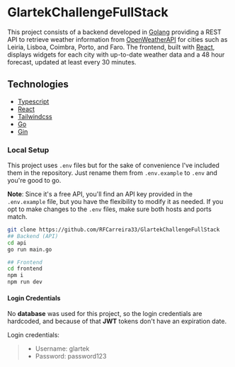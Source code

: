 # GlartekChallengeFullStack

This project consists of a backend developed in [Golang](https://go.dev/) providing a REST API to retrieve weather information from [OpenWeatherAPI](https://openweathermap.org/) for cities such as Leiria, Lisboa, Coimbra, Porto, and Faro. The frontend, built with [React](https://react.dev/), displays widgets for each city with up-to-date weather data and a 48 hour forecast, updated at least every 30 minutes.

## Technologies

- [Typescript](https://www.typescriptlang.org/)
- [React](https://react.dev/)
- [Tailwindcss](https://tailwindcss.com/)
- [Go](https://go.dev/)
- [Gin](https://gin-gonic.com/)

### Local Setup

This project uses `.env` files but for the sake of convenience I've included them in the repository. Just rename them from `.env.example` to `.env` and you're good to go.

**Note**: Since it's a free API, you'll find an API key provided in the `.env.example` file, but you have the flexibility to modify it as needed. If you opt to make changes to the `.env` files, make sure both hosts and ports match.

```bash
git clone https://github.com/RFCarreira33/GlartekChallengeFullStack
## Backend (API)
cd api
go run main.go

## Frontend
cd frontend
npm i
npm run dev
```

#### Login Credentials

No **database** was used for this project, so the login credentials are hardcoded, and because of that **JWT** tokens don't have an expiration date.

Login credentials:

> - Username: glartek
> - Password: password123
